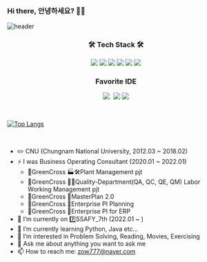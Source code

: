 ### Hi there, 안녕하세요? 👋🐢
![header](https://capsule-render.vercel.app/api?type=waving&color=gradient&height=250&section=header&text=SIWON-PARK&fontSize=60&fontAlignY=40&animation=twinkling)
<h3 align="center">🛠 Tech Stack 🛠</h3>
<p align="center">
  <img src="https://img.shields.io/badge/python-3670A0?style=flat&logo=python&logoColor=ffdd54"/>
  <img src="https://img.shields.io/badge/java-%23ED8B00.svg?style=flat&logo=java&logoColor=white"/>
  <img src="https://img.shields.io/badge/css-1572B6?style=flat&logo=css3&logoColor=white"/>
  <img src="https://img.shields.io/badge/html5-%23E34F26.svg?style=flat&logo=html5&logoColor=white"/>
  <img src="https://img.shields.io/badge/django-%23092E20.svg?style=flat&logo=django&logoColor=white"/>
  <img src="https://img.shields.io/badge/javascript-%23323330.svg?style=flat&logo=javascript&logoColor=%23F7DF1E"/>
</p>

<h3 align="center">Favorite IDE</h3>
<p align="center">
  <img src="https://img.shields.io/badge/Atom-%2366595C.svg?style=flat&logo=atom&logoColor=white"/></a>&nbsp
  <img src="https://img.shields.io/badge/Visual%20Studio%20Code-0078d7.svg?style=flat&logo=visual-studio-code&logoColor=white"/>
  <img src="https://img.shields.io/badge/pycharm-143?style=flat&logo=pycharm&logoColor=black&color=black&labelColor=green"/>
</p>
<br>

  [![Top Langs](https://github-readme-stats.vercel.app/api/top-langs/?username=siwon-park&langs_count=8&layout=compact&theme=ayu-mirage)](https://github.com/anuraghazra/github-readme-stats)

<br>

- ✏️ CNU (Chungnam National University, 2012.03 ~ 2018.02)
- ⚡ I was Business Operating Consultant (2020.01 ~ 2022.01)
    - 💊GreenCross 🏭🛠️Plant Management pjt
    - 💊GreenCross 🔬🧪Quality-Department(QA, QC, QE, QM) Labor Working Management pjt
    - 💊GreenCross 🏢MasterPlan 2.0
    - 💊GreenCross 🏢Enterprise PI Planning
    - 💊GreenCross 🏢Enterprise PI for ERP
- 🔭 I’m currently on 7️⃣SSAFY_7th (2022.01 ~ )
- 🌱 I’m currently learning Python, Java etc...
- 🤔 I’m interested in Problem Solving, Reading, Movies, Exercising
- 💬 Ask me about anything you want to ask me
- 📫 How to reach me: zow777@naver.com

<!--
**siwon-park/siwon-park** is a ✨ _special_ ✨ repository because its `README.md` (this file) appears on your GitHub profile.

Here are some ideas to get you started:

- ✏️ I’m currently working on ...
- 🌱 I’m currently learning ...
- 👯 I’m looking to collaborate on ...
- 🤔 I’m looking for help with ...
- 💬 Ask me about ...
- 📫 How to reach me: ...
- 😄 Pronouns: ...
- ⚡ Fun fact: ...
-->
